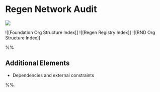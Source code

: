# Regen Network Audit
![](assetsNetworkEcology.jpg)

![[Foundation Org Structure Index]]
![[Regen Registry Index]]
![[RND Org Structure Index]]





%%
## Additional Elements
- Dependencies and external constraints

%%